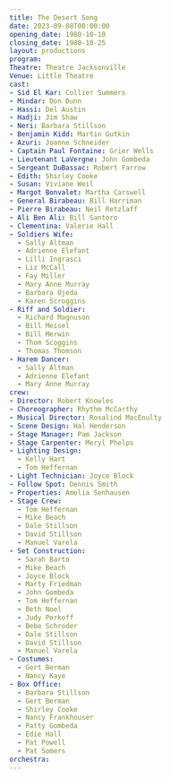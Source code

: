```yaml
---
title: The Desert Song
date: 2023-09-08T00:00:00
opening_date: 1980-10-10
closing_date: 1980-10-25
layout: productions
program:
Theatre: Theatre Jacksonville
Venue: Little Theatre
cast:
- Sid El Kar: Collier Summers
- Mindar: Don Dunn
- Hassi: Del Austin
- Hadji: Jim Shaw
- Neri: Barbara Stillson
- Benjamin Kidd: Martin Gutkin
- Azuri: Joanne Schneider
- Captain Paul Fontaine: Grier Wells
- Lieutenant LaVergne: John Gombeda
- Sergeant DuBassac: Robert Farrow
- Edith: Shirley Cooke
- Susan: Viviane Weil
- Margot Bonvalet: Martha Carswell
- General Birabeau: Bill Harriman
- Pierre Birabeau: Neil Retzlaff
- Ali Ben Ali: Bill Santoro
- Clementina: Valerie Hall
- Soldiers Wife:
  - Sally Altman
  - Adrienne Elefant
  - Lilli Ingrasci
  - Liz McCall
  - Fay Miller
  - Mary Anne Murray
  - Barbara Ojeda
  - Karen Scroggins
- Riff and Soldier:
  - Richard Magnuson
  - Bill Meisel
  - Bill Merwin
  - Thom Scoggins
  - Thomas Thomson
- Harem Dancer:
  - Sally Altman
  - Adrienne Elefant
  - Mary Anne Murray
crew:
- Director: Robert Knowles
- Choreographer: Rhythm McCarthy
- Musical Director: Rosalind MacEnulty
- Scene Design: Hal Henderson
- Stage Manager: Pam Jackson
- Stage Carpenter: Meryl Phelps
- Lighting Design:
  - Kelly Hart
  - Tom Heffernan
- Light Technician: Joyce Block
- Follow Spot: Dennis Smith
- Properties: Amelia Senhausen
- Stage Crew:
  - Tom Heffernan
  - Mike Beach
  - Dale Stillson
  - David Stillson
  - Manuel Varela
- Set Construction:
  - Sarah Barto
  - Mike Beach
  - Joyce Block
  - Marty Friedman
  - John Gombeda
  - Tom Heffernan
  - Beth Noel
  - Judy Perkoff
  - Bebe Schroder
  - Dale Stillson
  - David Stillson
  - Manuel Varela
- Costumes:
  - Gert Berman
  - Nancy Kaye
- Box Office:
  - Barbara Stillson
  - Gert Berman
  - Shirley Cooke
  - Nancy Frankhouser
  - Patty Gombeda
  - Edie Hall
  - Pat Powell
  - Pat Somers
orchestra:
---
```


